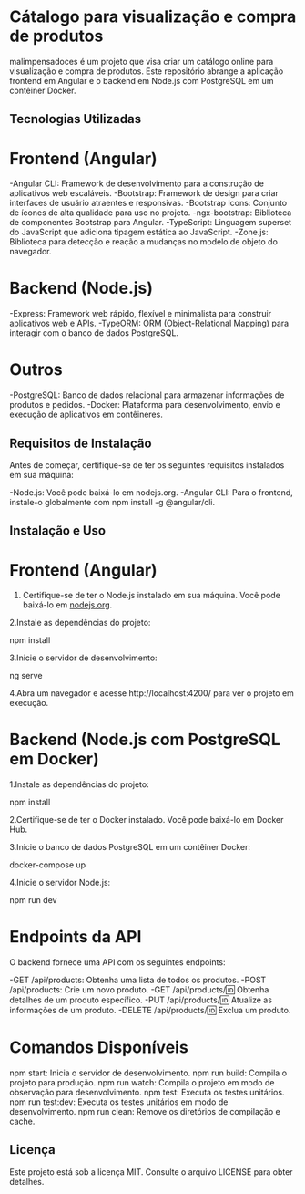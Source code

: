 # Cátalogo para visualização e compra de produtos

malimpensadoces é um projeto que visa criar um catálogo online para visualização e compra de produtos. Este repositório abrange a aplicação frontend em Angular e o backend em Node.js com PostgreSQL em um contêiner Docker.

## Tecnologias Utilizadas

# Frontend (Angular)

-Angular CLI: Framework de desenvolvimento para a construção de aplicativos web escaláveis.
-Bootstrap: Framework de design para criar interfaces de usuário atraentes e responsivas.
-Bootstrap Icons: Conjunto de ícones de alta qualidade para uso no projeto.
-ngx-bootstrap: Biblioteca de componentes Bootstrap para Angular.
-TypeScript: Linguagem superset do JavaScript que adiciona tipagem estática ao JavaScript.
-Zone.js: Biblioteca para detecção e reação a mudanças no modelo de objeto do navegador.

# Backend (Node.js)

-Express: Framework web rápido, flexível e minimalista para construir aplicativos web e APIs.
-TypeORM: ORM (Object-Relational Mapping) para interagir com o banco de dados PostgreSQL.

# Outros

-PostgreSQL: Banco de dados relacional para armazenar informações de produtos e pedidos.
-Docker: Plataforma para desenvolvimento, envio e execução de aplicativos em contêineres.

## Requisitos de Instalação

Antes de começar, certifique-se de ter os seguintes requisitos instalados em sua máquina:

-Node.js: Você pode baixá-lo em nodejs.org.
-Angular CLI: Para o frontend, instale-o globalmente com npm install -g @angular/cli.

## Instalação e Uso
# Frontend (Angular)

1. Certifique-se de ter o Node.js instalado em sua máquina. Você pode baixá-lo em [nodejs.org](https://nodejs.org/).

2.Instale as dependências do projeto:

npm install

3.Inicie o servidor de desenvolvimento:

ng serve

4.Abra um navegador e acesse http://localhost:4200/ para ver o projeto em execução.

# Backend (Node.js com PostgreSQL em Docker)

1.Instale as dependências do projeto:

npm install

2.Certifique-se de ter o Docker instalado. Você pode baixá-lo em Docker Hub.

3.Inicie o banco de dados PostgreSQL em um contêiner Docker:

docker-compose up

4.Inicie o servidor Node.js:

npm run dev

# Endpoints da API

O backend fornece uma API com os seguintes endpoints:

-GET /api/products: Obtenha uma lista de todos os produtos.
-POST /api/products: Crie um novo produto.
-GET /api/products/:id: Obtenha detalhes de um produto específico.
-PUT /api/products/:id: Atualize as informações de um produto.
-DELETE /api/products/:id: Exclua um produto.


# Comandos Disponíveis
npm start: Inicia o servidor de desenvolvimento.
npm run build: Compila o projeto para produção.
npm run watch: Compila o projeto em modo de observação para desenvolvimento.
npm test: Executa os testes unitários.
npm run test:dev: Executa os testes unitários em modo de desenvolvimento.
npm run clean: Remove os diretórios de compilação e cache.

## Licença

Este projeto está sob a licença MIT. Consulte o arquivo LICENSE para obter detalhes.


